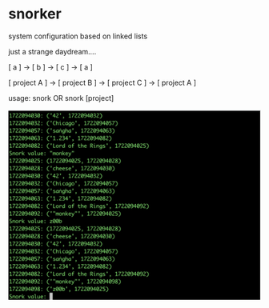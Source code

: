 # snorker
system configuration based on linked lists


just a strange daydream....


[ a ] -> [ b ] -> [ c ] -> [ a ]

[ project A ] -> [ project B ] -> [ project C ] -> [ project A ]

usage:
snork
OR
snork [project]


![screenshot](images/snorker_screenshot.png)
